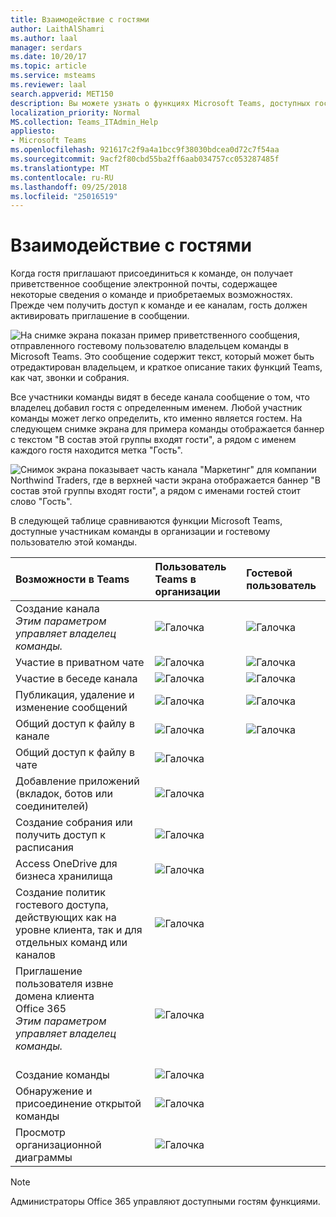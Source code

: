 ```yaml
---
title: Взаимодействие с гостями
author: LaithAlShamri
ms.author: laal
manager: serdars
ms.date: 10/20/17
ms.topic: article
ms.service: msteams
ms.reviewer: laal
search.appverid: MET150
description: Вы можете узнать о функциях Microsoft Teams, доступных гостевым пользователям.
localization_priority: Normal
MS.collection: Teams_ITAdmin_Help
appliesto:
- Microsoft Teams
ms.openlocfilehash: 921617c2f9a4a1bcc9f38030bdcea0d72c7f54aa
ms.sourcegitcommit: 9acf2f80cbd55ba2ff6aab034757cc053287485f
ms.translationtype: MT
ms.contentlocale: ru-RU
ms.lasthandoff: 09/25/2018
ms.locfileid: "25016519"
---
```

<a name="what-the-guest-experience-is-like"></a>Взаимодействие с гостями
=================================

Когда гостя приглашают присоединиться к команде, он получает приветственное сообщение электронной почты, содержащее некоторые сведения о команде и приобретаемых возможностях. Прежде чем получить доступ к команде и ее каналам, гость должен активировать приглашение в сообщении.
  
    
    

  
    
    
![На снимке экрана показан пример приветственного сообщения, отправленного гостевому пользователю владельцем команды в Microsoft Teams. Это сообщение содержит текст, который может быть отредактирован владельцем, и краткое описание таких функций Teams, как чат, звонки и собрания.](media/bc0deb82-6394-4280-8fed-312645c8fefe.png)
  
    
    
Все участники команды видят в беседе канала сообщение о том, что владелец добавил гостя с определенным именем. Любой участник команды может легко определить, кто именно является гостем. На следующем снимке экрана для примера команды отображается баннер с текстом "В состав этой группы входят гости", а рядом с именем каждого гостя находится метка "Гость".
  
    
    

  
    
    
![Снимок экрана показывает часть канала "Маркетинг" для компании Northwind Traders, где в верхней части экрана отображается баннер "В состав этой группы входят гости", а рядом с именами гостей стоит слово "Гость".](media/33394a31-7d10-4950-8b39-b7d9953397c3.png)
  
    
    
В следующей таблице сравниваются функции Microsoft Teams, доступные участникам команды в организации и гостевому пользователю этой команды.
  
    
    


|**Возможности в Teams**|**Пользователь Teams в организации**|**Гостевой пользователь**|
|:-----|:-----|:-----|
|Создание канала  <br/>  *Этим параметром управляет владелец команды.*  <br/> |![Галочка](media/5277fbec-0a8f-4bd0-b906-d6ddee85a46c.png)|![Галочка](media/5277fbec-0a8f-4bd0-b906-d6ddee85a46c.png)|
|Участие в приватном чате  <br/> |![Галочка](media/5277fbec-0a8f-4bd0-b906-d6ddee85a46c.png)|![Галочка](media/5277fbec-0a8f-4bd0-b906-d6ddee85a46c.png)|
|Участие в беседе канала  <br/> |![Галочка](media/5277fbec-0a8f-4bd0-b906-d6ddee85a46c.png)|![Галочка](media/5277fbec-0a8f-4bd0-b906-d6ddee85a46c.png)|
|Публикация, удаление и изменение сообщений  <br/> |![Галочка](media/5277fbec-0a8f-4bd0-b906-d6ddee85a46c.png)|![Галочка](media/5277fbec-0a8f-4bd0-b906-d6ddee85a46c.png)|
|Общий доступ к файлу в канале  <br/> |![Галочка](media/5277fbec-0a8f-4bd0-b906-d6ddee85a46c.png)|![Галочка](media/5277fbec-0a8f-4bd0-b906-d6ddee85a46c.png)|
|Общий доступ к файлу в чате  <br/> |![Галочка](media/5277fbec-0a8f-4bd0-b906-d6ddee85a46c.png)||
|Добавление приложений (вкладок, ботов или соединителей)  <br/> |![Галочка](media/5277fbec-0a8f-4bd0-b906-d6ddee85a46c.png)||
|Создание собрания или получить доступ к расписания  <br/> |![Галочка](media/5277fbec-0a8f-4bd0-b906-d6ddee85a46c.png)||
|Access OneDrive для бизнеса хранилища  <br/> |![Галочка](media/5277fbec-0a8f-4bd0-b906-d6ddee85a46c.png)||
|Создание политик гостевого доступа, действующих как на уровне клиента, так и для отдельных команд или каналов  <br/> |![Галочка](media/5277fbec-0a8f-4bd0-b906-d6ddee85a46c.png)||
|Приглашение пользователя извне домена клиента Office 365 <br/>  *Этим параметром управляет владелец команды.*  <br/> <br/> |![Галочка](media/5277fbec-0a8f-4bd0-b906-d6ddee85a46c.png)||
|Создание команды  <br/> |![Галочка](media/5277fbec-0a8f-4bd0-b906-d6ddee85a46c.png)||
|Обнаружение и присоединение открытой команды  <br/> |![Галочка](media/5277fbec-0a8f-4bd0-b906-d6ddee85a46c.png)||
|Просмотр организационной диаграммы  <br/> |![Галочка](media/5277fbec-0a8f-4bd0-b906-d6ddee85a46c.png)||
   

    
> [!NOTE]
> Администраторы Office 365 управляют доступными гостям функциями. 
  
